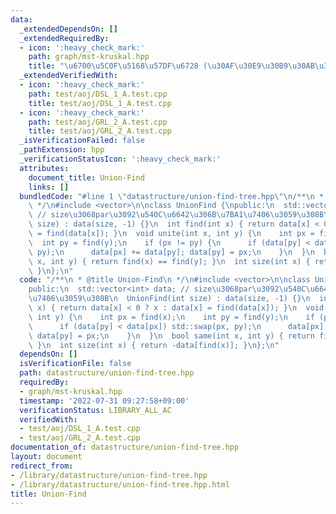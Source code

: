 ```yaml
---
data:
  _extendedDependsOn: []
  _extendedRequiredBy:
  - icon: ':heavy_check_mark:'
    path: graph/mst-kruskal.hpp
    title: "\u6700\u5C0F\u5168\u57DF\u6728 (\u30AF\u30E9\u30B9\u30AB\u30EB\u6CD5)"
  _extendedVerifiedWith:
  - icon: ':heavy_check_mark:'
    path: test/aoj/DSL_1_A.test.cpp
    title: test/aoj/DSL_1_A.test.cpp
  - icon: ':heavy_check_mark:'
    path: test/aoj/GRL_2_A.test.cpp
    title: test/aoj/GRL_2_A.test.cpp
  _isVerificationFailed: false
  _pathExtension: hpp
  _verificationStatusIcon: ':heavy_check_mark:'
  attributes:
    document_title: Union-Find
    links: []
  bundledCode: "#line 1 \"datastructure/union-find-tree.hpp\"\n/**\n * @title Union-Find\n\
    \ */\n#include <vector>\n\nclass UnionFind {\npublic:\n  std::vector<int> data;\
    \ // size\u3068par\u3092\u540C\u6642\u306B\u7BA1\u7406\u3059\u308B\n  UnionFind(int\
    \ size) : data(size, -1) {}\n  int find(int x) { return data[x] < 0 ? x : data[x]\
    \ = find(data[x]); }\n  void unite(int x, int y) {\n    int px = find(x);\n  \
    \  int py = find(y);\n    if (px != py) {\n      if (data[py] < data[px]) std::swap(px,\
    \ py);\n      data[px] += data[py]; data[py] = px;\n    }\n  }\n  bool same(int\
    \ x, int y) { return find(x) == find(y); }\n  int size(int x) { return -data[find(x)];\
    \ }\n};\n"
  code: "/**\n * @title Union-Find\n */\n#include <vector>\n\nclass UnionFind {\n\
    public:\n  std::vector<int> data; // size\u3068par\u3092\u540C\u6642\u306B\u7BA1\
    \u7406\u3059\u308B\n  UnionFind(int size) : data(size, -1) {}\n  int find(int\
    \ x) { return data[x] < 0 ? x : data[x] = find(data[x]); }\n  void unite(int x,\
    \ int y) {\n    int px = find(x);\n    int py = find(y);\n    if (px != py) {\n\
    \      if (data[py] < data[px]) std::swap(px, py);\n      data[px] += data[py];\
    \ data[py] = px;\n    }\n  }\n  bool same(int x, int y) { return find(x) == find(y);\
    \ }\n  int size(int x) { return -data[find(x)]; }\n};\n"
  dependsOn: []
  isVerificationFile: false
  path: datastructure/union-find-tree.hpp
  requiredBy:
  - graph/mst-kruskal.hpp
  timestamp: '2022-07-31 09:27:58+09:00'
  verificationStatus: LIBRARY_ALL_AC
  verifiedWith:
  - test/aoj/DSL_1_A.test.cpp
  - test/aoj/GRL_2_A.test.cpp
documentation_of: datastructure/union-find-tree.hpp
layout: document
redirect_from:
- /library/datastructure/union-find-tree.hpp
- /library/datastructure/union-find-tree.hpp.html
title: Union-Find
---
```

